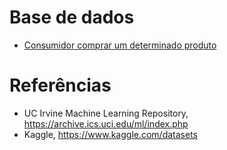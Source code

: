 # Base de dados 
* [Consumidor comprar um determinado produto](https://raw.githubusercontent.com/ect-info/ml/master/dados/Social_Network_Ads.csv)

# Referências 

* UC Irvine Machine Learning Repository,  https://archive.ics.uci.edu/ml/index.php
* Kaggle, https://www.kaggle.com/datasets 
